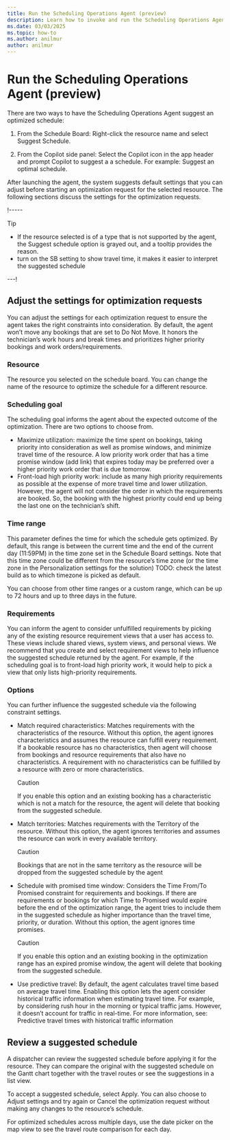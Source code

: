 ```yaml
---
title: Run the Scheduling Operations Agent (preview)
description: Learn how to invoke and run the Scheduling Operations Agent for Dynamics 365 Field Service.
ms.date: 03/03/2025
ms.topic: how-to
ms.author: anilmur
author: anilmur
---
```


# Run the Scheduling Operations Agent (preview)

There are two ways to have the Scheduling Operations Agent suggest an optimized schedule:

1. From the Schedule Board: Right-click the resource name and select Suggest Schedule.

1. From the Copilot side panel: Select the Copilot icon in the app header and prompt Copilot to suggest a a schedule. For example: Suggest an optimal schedule.
 
After launching the agent, the system suggests default settings that you can adjust before starting an optimization request for the selected resource. The following sections discuss the settings for the optimization requests.

!-----
> [!TIP]
> - If the resource selected is of a type that is not supported by the agent, the Suggest schedule option is grayed out, and a tooltip provides the reason.
> - turn on the SB setting to show travel time, it makes it easier to interpret the suggested schedule

---!

## Adjust the settings for optimization requests

You can adjust the settings for each optimization request to ensure the agent takes the right constraints into consideration. By default, the agent won’t move any bookings that are set to Do Not Move. It honors the technician’s work hours and break times and prioritizes higher priority bookings and work orders/requirements.

### Resource

The resource you selected on the schedule board. You can change the name of the resource to optimize the schedule for a different resource.

### Scheduling goal

The scheduling goal informs the agent about the expected outcome of the optimization. There are two options to choose from.

- Maximize utilization: maximize the time spent on bookings, taking priority into consideration as well as promise windows, and minimize travel time of the resource. A low priority work order that has a time promise window (add link) that expires today may be preferred over a higher priority work order that is due tomorrow.
- Front-load high priority work: include as many high priority requirements as possible at the expense of more travel time and lower utilization. However, the agent will not consider the order in which the requirements are booked.  So, the booking with the highest priority could end up being the last one on the technician’s shift.

### Time range

This parameter defines the time for which the schedule gets optimized. By default, this range is between the current time and the end of the current day (11:59PM) in the time zone set in the Schedule Board settings. Note that this time zone could be different from the resource’s time zone (or the time zone in the Personalization settings for the solution) TODO: check the latest build as to which timezone is picked as default.

You can choose from other time ranges or a custom range, which can be up to 72 hours and up to three days in the future.

### Requirements

You can inform the agent to consider unfulfilled requirements by picking any of the  existing resource requirement views that a user has access to. These views include shared views, system views, and personal views. We recommend that you create and select requirement views to help influence the suggested schedule returned by the agent. For example, if the scheduling goal is to front-load high priority work, it would help to pick a view that only lists high-priority requirements.

### Options

You can further influence the suggested schedule via the following constraint settings.

- Match required characteristics: Matches requirements with the characteristics of the resource. Without this option, the agent ignores characteristics and assumes the resource can fulfill every requirement. If a bookable resource has no characteristics, then agent will choose from bookings and resource requirements that also have no characteristics. A requirement with no characteristics can be fulfilled by a resource with zero or more characteristics.
    > [!CAUTION]
    > If you enable this option and an existing booking has a characteristic which is not a match for the resource, the agent will delete that booking from the suggested schedule.
- Match territories: Matches requirements with the Territory of the resource. Without this option, the agent ignores territories and assumes the resource can work in every available territory.
    > [!CAUTION]
    > Bookings that are not in the same territory as the resource will be dropped from the suggested schedule by the agent
- Schedule with promised time window: Considers the Time From/To Promised constraint for requirements and bookings. If there are requirements or bookings for which Time to Promised would expire before the end of the optimization range, the agent tries to include them in the suggested schedule as higher importance than the travel time, priority, or duration. Without this option, the agent ignores time promises.
    > [!CAUTION]
    > If you enable this option and an existing booking in the optimization range has an expired promise window, the agent will delete that booking from the suggested schedule.
- Use predictive travel: By default, the agent calculates travel time based on average travel time. Enabling this option lets the agent consider historical traffic information when estimating travel time. For example, by considering rush hour in the morning or typical traffic jams. However, it doesn’t account for traffic in real-time. For more information, see: Predictive travel times with historical traffic information

## Review a suggested schedule
A dispatcher can review the suggested schedule before applying it for the resource. They can compare the original with the suggested schedule on the Gantt chart together with the travel routes or see the suggestions in a list view.

To accept a suggested schedule, select Apply. You can also choose to Adjust settings and try again or Cancel the optimization request without making any changes to the resource’s schedule.

For optimized schedules across multiple days, use the date picker on the map view to see the travel route comparison for each day.
